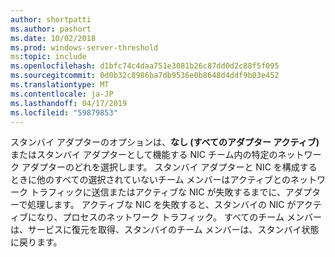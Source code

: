 ```yaml
---
author: shortpatti
ms.author: pashort
ms.date: 10/02/2018
ms.prod: windows-server-threshold
ms:topic: include
ms.openlocfilehash: d1bfc74c4daa751e3081b26c87dd0d2c88f5f095
ms.sourcegitcommit: 0d0b32c8986ba7db9536e0b8648d4ddf9b03e452
ms.translationtype: MT
ms.contentlocale: ja-JP
ms.lasthandoff: 04/17/2019
ms.locfileid: "59879853"
---
```

スタンバイ アダプターのオプションは、**なし (すべてのアダプター アクティブ)** またはスタンバイ アダプターとして機能する NIC チーム内の特定のネットワーク アダプターのどれを選択します。 スタンバイ アダプターと NIC を構成するときに他のすべての選択されていないチーム メンバーはアクティブとのネットワーク トラフィックに送信またはアクティブな NIC が失敗するまでに、アダプターで処理します。 アクティブな NIC を失敗すると、スタンバイの NIC がアクティブになり、プロセスのネットワーク トラフィック。 すべてのチーム メンバーは、サービスに復元を取得、スタンバイのチーム メンバーは、スタンバイ状態に戻ります。  